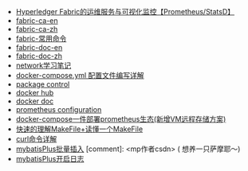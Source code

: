 * [Hyperledger Fabric的运维服务与可视化监控【Prometheus/StatsD】](http://blog.hubwiz.com/2019/12/26/hyperledger-fabric-monitoring/)
* [fabric-ca-en](https://hyperledger-fabric-ca.readthedocs.io/en/latest/index.html)
* [fabric-ca-zh](https://fabric-docs-chinese.readthedocs.io/zh_CN/latest/users-guide.html)
* [fabric-常用命令](https://www.jianshu.com/p/4495af3fe5ad)
* [fabric-doc-en](https://hyperledgercn.github.io/hyperledgerDocs/)
* [fabric-doc-zh](https://hyperledger-fabric.readthedocs.io/zh_CN/release-2.2/who_we_are.html)
* [network学习笔记](https://www.cnblogs.com/SilverhandFan/p/14299422.html#:~:text=peer%20version%E5%8F%AF%E4%BB%A5%E6%9F%A5%E7%9C%8Bpeer%E7%89%88%E6%9C%AC%E5%8F%B7%EF%BC%8C%E8%BF%99%E5%8F%A5%E8%AF%9D%E6%80%BB%E4%BD%93%E6%84%8F%E6%80%9D%E6%98%AF%E6%9F%A5%E7%9C%8Bpeer,version%EF%BC%8C%E5%B9%B6%E6%8A%8A%E9%94%99%E8%AF%AF%E5%92%8C%E6%A0%87%E5%87%86%E8%BE%93%E5%87%BA%E9%83%BD%E8%BE%93%E5%87%BA%E5%88%B0%E9%BB%91%E6%B4%9E%20%E5%A6%82%E6%9E%9C%E8%BE%93%E5%87%BA%E4%B8%8D%E6%98%AF0%E6%88%96%E8%80%85%E6%B2%A1%E6%9C%89config%E8%B7%AF%E5%BE%84%EF%BC%8C%E5%88%99%E6%8A%A5%E9%94%99%E5%B9%B6%E9%80%80%E5%87%BA%202.%E4%BD%BF%E7%94%A8fabric%E7%9A%84%E5%B7%A5%E5%85%B7%E5%AE%B9%E5%99%A8%E6%9F%A5%E7%9C%8B%E6%98%AF%E5%90%A6%E4%BA%8C%E8%BF%9B%E5%88%B6%E6%96%87%E4%BB%B6%E5%92%8C%E4%BE%8B%E5%AD%90%E7%AC%A6%E5%90%88docker%E9%95%9C%E5%83%8F)
* [docker-compose.yml 配置文件编写详解](https://blog.csdn.net/qq_36148847/article/details/79427878)
* [package control](https://packagecontrol.io/)
* [docker hub](https://hub.docker.com/)
* [docker doc](https://docs.docker.com/)
* [prometheus configuration](https://prometheus.io/docs/prometheus/latest/configuration/configuration/)
* [docker-compose一件部署prometheus生态(新增VM远程存储方案)](https://blog.csdn.net/litaimin/article/details/120776846)
* [快速的理解MakeFile+读懂一个MakeFile](https://zhuanlan.zhihu.com/p/350297509)
* [curl命令详解](https://bbs.huaweicloud.com/blogs/309892#:~:text=15%20%E4%B8%AA%E5%AE%9E%E7%94%A8%E7%9A%84%20Linux%20cURL%20%E5%91%BD%E4%BB%A4%E7%A4%BA%E4%BE%8B%EF%BC%88cURL%20%E4%B8%8B%E8%BD%BD%E7%A4%BA%E4%BE%8B%EF%BC%89%201%201.,8.%20%E5%9C%A8%20cURL%20%E4%B8%AD%E9%80%9A%E8%BF%87%20HTTP%20%E8%BA%AB%E4%BB%BD%E9%AA%8C%E8%AF%81%20...%20%E6%9B%B4%E5%A4%9A%E9%A1%B9%E7%9B%AE)
* [mybatisPlus批量插入](https://rivers-all.com/archives/16.html)
[comment]: <mp作者csdn> (  想养一只萨摩耶～)
* [mybatisPlus开启日志](https://zhuanlan.zhihu.com/p/370464265#:~:text=%E6%96%B9%E6%B3%95%E4%B8%80%3Amybatis-plus%3A%20configuration%3A%20log-impl%3A%20org.apache.ibatis.logging.stdout.StdOutImpl%20%23%E5%BC%80%E5%90%AFsql%E6%97%A5%E5%BF%97,%E6%96%B9%E6%B3%95%E4%BA%8C%3Alogging%3A%20level%3A%20com.chz.mapper%3A%20debug%20%E6%96%B9%E6%B3%95%E4%B8%89%3A%E9%85%8D%E7%BD%AE%E7%B1%BB%2C%E5%AE%98%E7%BD%91%E5%B7%B2%E7%BB%8F%E5%BC%83%E7%94%A8%E4%BA%86%E6%8F%92%E4%BB%B6%EF%BC%8C%E6%8E%A8%E8%8D%90%E4%BD%BF%E7%94%A8P6spy%40Co%E2%80%A6)